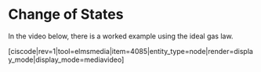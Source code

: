 # Change of States

In the video below, there is a worked example using the ideal gas law.  


[ciscode|rev=1|tool=elmsmedia|item=4085|entity_type=node|render=display_mode|display_mode=mediavideo]